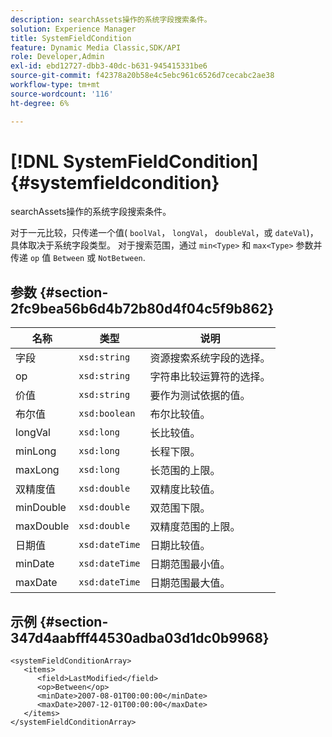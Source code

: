 ```yaml
---
description: searchAssets操作的系统字段搜索条件。
solution: Experience Manager
title: SystemFieldCondition
feature: Dynamic Media Classic,SDK/API
role: Developer,Admin
exl-id: ebd12727-dbb3-40dc-b631-945415331be6
source-git-commit: f42378a20b58e4c5ebc961c6526d7cecabc2ae38
workflow-type: tm+mt
source-wordcount: '116'
ht-degree: 6%

---
```


# [!DNL SystemFieldCondition]{#systemfieldcondition}

searchAssets操作的系统字段搜索条件。

对于一元比较，只传递一个值( `boolVal`， `longVal`， `doubleVal`，或 `dateVal`)，具体取决于系统字段类型。 对于搜索范围，通过 `min<Type>` 和 `max<Type>` 参数并传递 `op` 值 `Between` 或 `NotBetween`.

## 参数 {#section-2fc9bea56b6d4b72b80d4f04c5f9b862}

| 名称 | 类型 | 说明 |
|---|---|---|
| 字段 | `xsd:string` | 资源搜索系统字段的选择。 |
| op | `xsd:string` | 字符串比较运算符的选择。 |
| 价值 | `xsd:string` | 要作为测试依据的值。 |
| 布尔值 | `xsd:boolean` | 布尔比较值。 |
| longVal | `xsd:long` | 长比较值。 |
| minLong | `xsd:long` | 长程下限。 |
| maxLong | `xsd:long` | 长范围的上限。 |
| 双精度值 | `xsd:double` | 双精度比较值。 |
| minDouble | `xsd:double` | 双范围下限。 |
| maxDouble | `xsd:double` | 双精度范围的上限。 |
| 日期值 | `xsd:dateTime` | 日期比较值。 |
| minDate | `xsd:dateTime` | 日期范围最小值。 |
| maxDate | `xsd:dateTime` | 日期范围最大值。 |

## 示例 {#section-347d4aabfff44530adba03d1dc0b9968}

```
<systemFieldConditionArray>
   <items>
      <field>LastModified</field>
      <op>Between</op>
      <minDate>2007-08-01T00:00:00</minDate>
      <maxDate>2007-12-01T00:00:00</maxDate>
   </items>
</systemFieldConditionArray>
```
